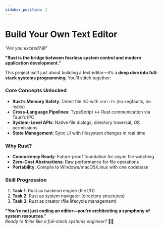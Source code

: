 ```yaml
---
sidebar_position: 2
---
```


# Build Your Own Text Editor

_"Are you excited?😄"_

**"Rust is the bridge between fearless system control and modern application development."**

This project isn’t just about building a text editor—it’s a **deep dive into full-stack systems programming**. You’ll stitch together:

### **Core Concepts Unlocked**

- **Rust’s Memory Safety**: Direct file I/O with `std::fs` (no segfaults, no leaks)
- **Cross-Language Pipelines**: TypeScript ↔ Rust communication via Tauri’s IPC
- **System-Level APIs**: Native file dialogs, directory traversal, OS permissions
- **State Management**: Sync UI with filesystem changes in real time

### **Why Rust?**

- **Concurrency Ready**: Future-proof foundation for async file watching
- **Zero-Cost Abstractions**: Raw performance for file operations
- **Portability**: Compile to Windows/macOS/Linux with one codebase

### **Skill Progression**

1. **Task 1**: Rust as backend engine (file I/O)
2. **Task 2**: Rust as system navigator (directory structures)
3. **Task 3**: Rust as creator (file lifecycle management)

**"You’re not just coding an editor—you’re architecting a symphony of system resources."**  
_Ready to think like a full-stack systems engineer?_ 🦀🔧

